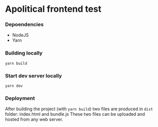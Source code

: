 # Apolitical frontend test

### Depoendencies
* NodeJS
* Yarn

### Building locally
```shell
yarn build
```

### Start dev server locally
```shell
yarn dev
```

### Deployment

After building the project (with `yarn build`) two files are produced in `dist` folder: index.html and bundle.js
These two files can be uploaded and hosted from any web server.